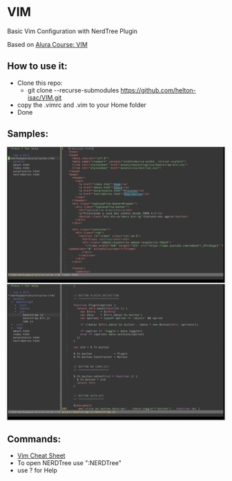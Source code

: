 # VIM
Basic Vim Configuration with NerdTree Plugin

Based on [Alura Course: VIM](https://cursos.alura.com.br/course/vim)

## How to use it:
* Clone this repo: 
    * git clone --recurse-submodules https://github.com/helton-isac/VIM.git
* copy the .vimrc and .vim to your Home folder
* Done

## Samples:
![HTML Sample](HTMLSample.png)
![Javascript Sample](jsSample.png)

## Commands:
* [Vim Cheat Sheet](https://vim.rtorr.com/)
* To open NERDTree use ":NERDTree"
* use ? for Help

